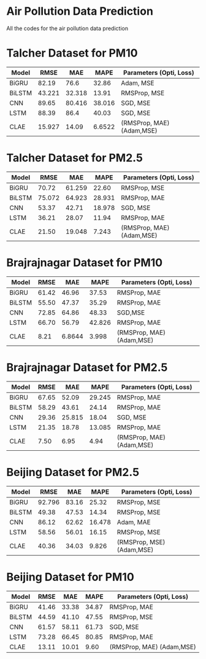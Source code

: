 # Air Pollution Data Prediction
 All the codes for the air pollution data prediction

# Talcher Dataset for PM10

| Model       | RMSE        | MAE | MAPE | Parameters (Opti, Loss) |
| ----------- | ----------- | ----| ---- | ------------------------ |
| BiGRU      | 82.19       |76.6 | 32.86 | Adam, MSE | 
| BiLSTM      | 43.221       |32.318| 13.91| RMSProp, MSE |
| CNN      | 89.65      | 80.416| 38.016| SGD, MSE |
| LSTM      |88.39       |86.4| 40.03| SGD, MSE |
| CLAE      | 15.927       |14.09| 6.6522| (RMSProp, MAE) (Adam,MSE)|

# Talcher Dataset for PM2.5

| Model       | RMSE        | MAE | MAPE | Parameters (Opti, Loss) |
| ----------- | ----------- | ----| ---- | ---------- |
| BiGRU      | 70.72    |61.259 | 22.60|    RMSProp, MSE |
| BiLSTM      | 75.072       |64.923| 28.931| RMSProp, MAE | 
| CNN      | 53.37      | 42.71| 18.978| SGD, MSE|
| LSTM      | 36.21       |28.07| 11.94| RMSProp, MAE|
| CLAE      | 21.50       |19.048| 7.243|  (RMSProp, MAE) (Adam,MSE)|


# Brajrajnagar Dataset for PM10

| Model       | RMSE        | MAE | MAPE | Parameters (Opti, Loss) |
| ----------- | ----------- | ----| ---- | ------------------------ |
| BiGRU      | 61.42       |46.96 | 37.53 | RMSProp, MAE | 
| BiLSTM      |   55.50     |47.37| 35.29| RMSProp, MAE  |
| CNN      |   72.85    | 64.86|48.33 | SGD,MSE  |
| LSTM      |   66.70    |56.79|42.826 |RMSProp, MAE  |
| CLAE      | 8.21      |6.8644| 3.998| (RMSProp, MAE) (Adam,MSE)|

# Brajrajnagar Dataset for PM2.5

| Model       | RMSE        | MAE | MAPE | Parameters (Opti, Loss) |
| ----------- | ----------- | ----| ---- | ------------------------ |
| BiGRU      |     67.65   | 52.09| 29.245 | RMSProp, MAE  | 
| BiLSTM      | 58.29   |43.61| 24.14 | RMSProp, MAE   |
| CNN      |   29.36    |25.815|18.04 |SGD, MSE   |
| LSTM      |  21.35    |18.78|13.085 | RMSProp, MAE  |
| CLAE      | 7.50     |6.95| 4.94| (RMSProp, MAE) (Adam,MSE)|

# Beijing Dataset for PM2.5

| Model       | RMSE        | MAE | MAPE | Parameters (Opti, Loss) |
| ----------- | ----------- | ----| ---- | ------------------------ |
| BiGRU      | 92.796      | 83.16 | 25.32 | RMSProp, MSE  | 
| BiLSTM      |    49.38   | 47.53 | 14.34 | RMSProp, MSE |
| CNN      | 86.12     |62.62 |16.478| Adam, MAE |
| LSTM      |   58.56    |56.01|16.15 | RMSProp, MSE  |
| CLAE      | 40.36       |34.03|9.826| (RMSProp, MSE) (Adam,MSE)|

# Beijing Dataset for PM10

| Model       | RMSE        | MAE | MAPE | Parameters (Opti, Loss) |
| ----------- | ----------- | ----| ---- | ------------------------ |
| BiGRU      |     41.46   | 33.38 |34.87 | RMSProp, MAE | 
| BiLSTM      |   44.59     |41.10| 47.55| RMSProp, MSE |
| CNN      |  61.57     | 58.11| 61.73 | SGD, MSE |
| LSTM      | 73.28      |66.45|80.85 |  RMSProp, MAE |
| CLAE      | 13.11       |10.01| 9.60| (RMSProp, MAE) (Adam,MSE)|


 
 
